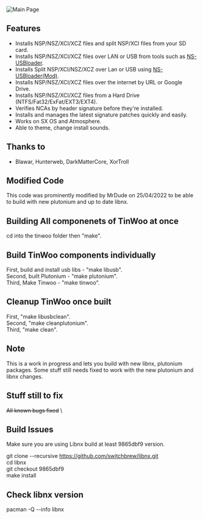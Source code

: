 ![Main Page](https://i.imgur.com/QOi0Yvv.jpg)

## Features
- Installs NSP/NSZ/XCI/XCZ files and split NSP/XCI files from your SD card.
- Installs NSP/NSZ/XCI/XCZ files over LAN or USB from tools such as [NS-USBloader](https://github.com/developersu/ns-usbloader).
- Installs Split NSP/XCI/NSZ/XCZ over Lan or USB using [NS-USBloader(Mod)](https://mega.nz/file/I4p2gCCK#32GwAGtIcL3FVH-V-8Goae_hpnK8FQ0eS2PwLDOW6X4).
- Installs NSP/NSZ/XCI/XCZ files over the internet by URL or Google Drive.
- Installs NSP/NSZ/XCI/XCZ files from a Hard Drive (NTFS/Fat32/ExFat/EXT3/EXT4).
- Verifies NCAs by header signature before they're installed.
- Installs and manages the latest signature patches quickly and easily.
- Works on SX OS and Atmosphere.
- Able to theme, change install sounds.

## Thanks to
- Blawar, Hunterweb, DarkMatterCore, XorTroll

## Modified Code
This code was prominently modified by MrDude on 25/04/2022 to be able to build with new plutonium and up to date libnx.

## Building All componenets of TinWoo at once
cd into the tinwoo folder then "make".

## Build TinWoo components individually
First, build and install usb libs - "make libusb".\
Second, built Plutonium - "make plutonium".\
Third, Make Tinwoo - "make tinwoo".

## Cleanup TinWoo once built
First, "make libusbclean".\
Second, "make cleanplutonium".\
Third, "make clean".

## Note
This is a work in progress and lets you build with new libnx, plutonium packages. Some stuff still needs fixed to work with the new plutonium and libnx changes.

## Stuff still to fix
~~All known bugs fixed~~ \

## Build Issues
Make sure you are using Libnx build at least 9865dbf9 version.

git clone --recursive https://github.com/switchbrew/libnx.git \
cd libnx \
git checkout 9865dbf9 \
make install

## Check libnx version
pacman -Q --info libnx

